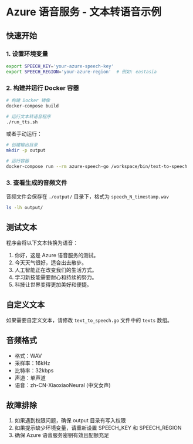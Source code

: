# Azure 语音服务 - 文本转语音示例

## 快速开始

### 1. 设置环境变量

```bash
export SPEECH_KEY='your-azure-speech-key'
export SPEECH_REGION='your-azure-region'  # 例如: eastasia
```

### 2. 构建并运行 Docker 容器

```bash
# 构建 Docker 镜像
docker-compose build

# 运行文本转语音程序
./run_tts.sh
```

或者手动运行：

```bash
# 创建输出目录
mkdir -p output

# 运行容器
docker-compose run --rm azure-speech-go /workspace/bin/text-to-speech
```

### 3. 查看生成的音频文件

音频文件会保存在 `./output/` 目录下，格式为 `speech_N_timestamp.wav`

```bash
ls -lh output/
```

## 测试文本

程序会将以下文本转换为语音：

1. 你好，这是 Azure 语音服务的测试。
2. 今天天气很好，适合出去散步。
3. 人工智能正在改变我们的生活方式。
4. 学习新技能需要耐心和持续的努力。
5. 科技让世界变得更加美好和便捷。

## 自定义文本

如果需要自定义文本，请修改 `text_to_speech.go` 文件中的 `texts` 数组。

## 音频格式

- 格式：WAV
- 采样率：16kHz
- 比特率：32kbps
- 声道：单声道
- 语音：zh-CN-XiaoxiaoNeural (中文女声)

## 故障排除

1. 如果遇到权限问题，确保 output 目录有写入权限
2. 如果提示缺少环境变量，请重新设置 SPEECH_KEY 和 SPEECH_REGION
3. 确保 Azure 语音服务密钥有效且配额充足
